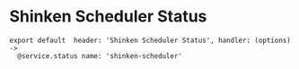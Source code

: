 
# Shinken Scheduler Status

    export default  header: 'Shinken Scheduler Status', handler: (options) ->
      @service.status name: 'shinken-scheduler'

